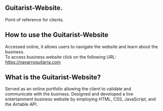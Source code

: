 ## Guitarist-Website.
Point of reference for clients. 

## How to use the Guitarist-Website
Accessed online, it allows users to navigate the website and learn about the business.\
To access business website click on the following URL:\
https://navarroguitarra.com

## What is the Guitarist-Website?
Served as an online portfolio allowing the client to validate and communicate with the business. Designed and developed a live entertainment business website by employing HTML, CSS, JavaScript, and the Airtable API. 
